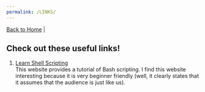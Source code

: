 ```yaml
---
permalink: /LINKS/
---
```


[Back to Home](https://luthfibalaka.github.io/os212/) |

## Check out these useful links!

1. [Learn Shell Scripting](https://www.shellscript.sh/index.html)  
This website provides a tutorial of Bash scripting. I find this website interesting because
it is very beginner friendly (well, it clearly states that it assumes that the audience is
just like us).
